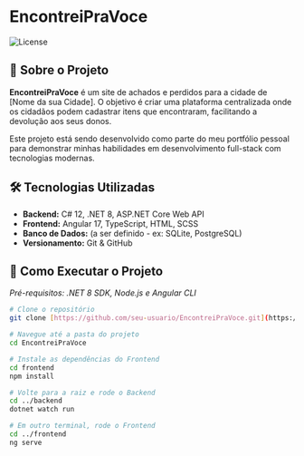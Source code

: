 # EncontreiPraVoce

![License](https://img.shields.io/badge/license-MIT-blue.svg)

## 📖 Sobre o Projeto

**EncontreiPraVoce** é um site de achados e perdidos para a cidade de [Nome da sua Cidade]. O objetivo é criar uma plataforma centralizada onde os cidadãos podem cadastrar itens que encontraram, facilitando a devolução aos seus donos.

Este projeto está sendo desenvolvido como parte do meu portfólio pessoal para demonstrar minhas habilidades em desenvolvimento full-stack com tecnologias modernas.

## 🛠️ Tecnologias Utilizadas

* **Backend:** C# 12, .NET 8, ASP.NET Core Web API
* **Frontend:** Angular 17, TypeScript, HTML, SCSS
* **Banco de Dados:** (a ser definido - ex: SQLite, PostgreSQL)
* **Versionamento:** Git & GitHub

## 🚀 Como Executar o Projeto

*Pré-requisitos: .NET 8 SDK, Node.js e Angular CLI*

```bash
# Clone o repositório
git clone [https://github.com/seu-usuario/EncontreiPraVoce.git](https://github.com/seu-usuario/EncontreiPraVoce.git)

# Navegue até a pasta do projeto
cd EncontreiPraVoce

# Instale as dependências do Frontend
cd frontend
npm install

# Volte para a raiz e rode o Backend
cd ../backend
dotnet watch run

# Em outro terminal, rode o Frontend
cd ../frontend
ng serve